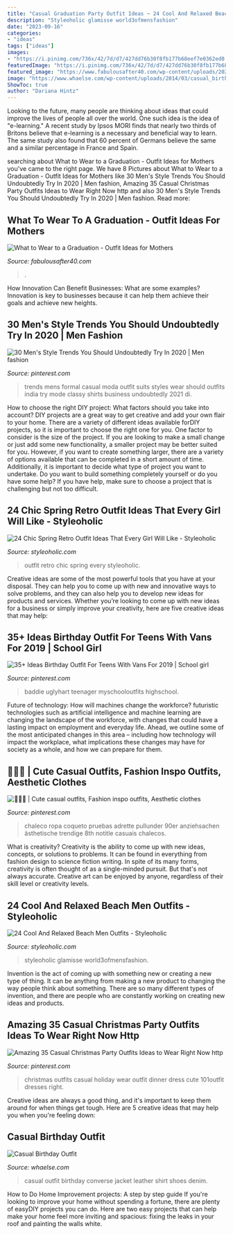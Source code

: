 ```yaml
---
title: "Casual Graduation Party Outfit Ideas ~ 24 Cool And Relaxed Beach Men Outfits"
description: "Styleoholic glamisse world3ofmensfashion"
date: "2023-09-16"
categories:
- "ideas"
tags: ["ideas"]
images:
- "https://i.pinimg.com/736x/42/7d/d7/427dd76b30f8fb177b68eef7e0362ed0.jpg"
featuredImage: "https://i.pinimg.com/736x/42/7d/d7/427dd76b30f8fb177b68eef7e0362ed0.jpg"
featured_image: "https://www.fabulousafter40.com/wp-content/uploads/2021/04/Mother-of-the-grad-green-dress.jpg"
image: "https://www.whaelse.com/wp-content/uploads/2014/03/casual_birthday_outfit-7-600x900.jpg"
ShowToc: true
author: "Dariana Hintz"
---
```



Looking to the future, many people are thinking about ideas that could improve the lives of people all over the world. One such idea is the idea of "e-learning." A recent study by Ipsos MORI finds that nearly two thirds of Britons believe that e-learning is a necessary and beneficial way to learn. The same study also found that 60 percent of Germans believe the same and a similar percentage in France and Spain. 

	

		
searching about What to Wear to a Graduation - Outfit Ideas for Mothers you've came to the right page. We have 8 Pictures about What to Wear to a Graduation - Outfit Ideas for Mothers like 30 Men&#039;s Style Trends You Should Undoubtedly Try In 2020 | Men fashion, Amazing 35 Casual Christmas Party Outfits Ideas to Wear Right Now http and also 30 Men&#039;s Style Trends You Should Undoubtedly Try In 2020 | Men fashion. Read more:
		
    
## What To Wear To A Graduation - Outfit Ideas For Mothers

<img loading=lazy src="https://www.fabulousafter40.com/wp-content/uploads/2021/04/Mother-of-the-grad-green-dress.jpg" onerror="this.onerror=null;this.src='https://tse3.mm.bing.net/th?id=OIP.GpzoUN7AGxE1rU9VDZ1b5AHaIz&amp;pid=15.1';" alt="What to Wear to a Graduation - Outfit Ideas for Mothers">

_Source: fabulousafter40.com_

>. 

	

How Innovation Can Benefit Businesses: What are some examples?
Innovation is key to businesses because it can help them achieve their goals and achieve new heights.

    
## 30 Men&#039;s Style Trends You Should Undoubtedly Try In 2020 | Men Fashion

<img loading=lazy src="https://i.pinimg.com/736x/42/7d/d7/427dd76b30f8fb177b68eef7e0362ed0.jpg" onerror="this.onerror=null;this.src='https://tse3.mm.bing.net/th?id=OIP.70ZAAd2d6_Sq53jw8XTt4AHaRf&amp;pid=15.1';" alt="30 Men&#039;s Style Trends You Should Undoubtedly Try In 2020 | Men fashion">

_Source: pinterest.com_

>trends mens formal casual moda outfit suits styles wear should outfits india try mode classy shirts business undoubtedly 2021 di. 

	

How to choose the right DIY project: What factors should you take into account?
DIY projects are a great way to get creative and add your own flair to your home. There are a variety of different ideas available forDIY projects, so it is important to choose the right one for you. One factor to consider is the size of the project. If you are looking to make a small change or just add some new functionality, a smaller project may be better suited for you. However, if you want to create something larger, there are a variety of options available that can be completed in a short amount of time. Additionally, it is important to decide what type of project you want to undertake. Do you want to build something completely yourself or do you have some help? If you have help, make sure to choose a project that is challenging but not too difficult.

    
## 24 Chic Spring Retro Outfit Ideas That Every Girl Will Like - Styleoholic

<img loading=lazy src="https://i.styleoholic.com/chic-retro-outfit-ideas-that-every-girl-will-like-6.jpg" onerror="this.onerror=null;this.src='https://tse1.mm.bing.net/th?id=OIP.L1nkn3qcSmwD_W3OjaOOOAAAAA&amp;pid=15.1';" alt="24 Chic Spring Retro Outfit Ideas That Every Girl Will Like - Styleoholic">

_Source: styleoholic.com_

>outfit retro chic spring every styleoholic. 

	

Creative ideas are some of the most powerful tools that you have at your disposal. They can help you to come up with new and innovative ways to solve problems, and they can also help you to develop new ideas for products and services. Whether you’re looking to come up with new ideas for a business or simply improve your creativity, here are five creative ideas that may help: 

    
## 35+ Ideas Birthday Outfit For Teens With Vans For 2019 | School Girl

<img loading=lazy src="https://i.pinimg.com/736x/87/75/3e/87753e8ee26b5a7975dbc36cf1c48911.jpg" onerror="this.onerror=null;this.src='https://tse3.mm.bing.net/th?id=OIP.bLA0K2OyHlgtRCb2cHz37AAAAA&amp;pid=15.1';" alt="35+ Ideas Birthday Outfit For Teens With Vans For 2019 | School girl">

_Source: pinterest.com_

>baddie uglyhart teenager myschooloutfits highschool. 

	

Future of technology: How will machines change the workforce?
futuristic technologies such as artificial intelligence and machine learning are changing the landscape of the workforce, with changes that could have a lasting impact on employment and everyday life. Ahead, we outline some of the most anticipated changes in this area – including how technology will impact the workplace, what implications these changes may have for society as a whole, and how we can prepare for them.

    
## 🧍🏽‍♀️ | Cute Casual Outfits, Fashion Inspo Outfits, Aesthetic Clothes

<img loading=lazy src="https://i.pinimg.com/736x/42/2a/9e/422a9ea8c5caf35b20effda78e4a1b2e.jpg" onerror="this.onerror=null;this.src='https://tse2.mm.bing.net/th?id=OIP.ccnAVONgesRUgcGsg2fd8gHaL7&amp;pid=15.1';" alt="🧍🏽‍♀️ | Cute casual outfits, Fashion inspo outfits, Aesthetic clothes">

_Source: pinterest.com_

>chaleco ropa coqueto pruebas adrette pullunder 90er anziehsachen ästhetische trendige 8th notitle casuais chalecos. 

	

What is creativity?
Creativity is the ability to come up with new ideas, concepts, or solutions to problems. It can be found in everything from fashion design to science fiction writing. In spite of its many forms, creativity is often thought of as a single-minded pursuit. But that's not always accurate. Creative art can be enjoyed by anyone, regardless of their skill level or creativity levels.

    
## 24 Cool And Relaxed Beach Men Outfits - Styleoholic

<img loading=lazy src="https://i.styleoholic.com/cool-and-relaxed-beach-men-outfits-13.jpg" onerror="this.onerror=null;this.src='https://tse2.mm.bing.net/th?id=OIP.vQWwAozIgKrIthvbo7fK-gHaLF&amp;pid=15.1';" alt="24 Cool And Relaxed Beach Men Outfits - Styleoholic">

_Source: styleoholic.com_

>styleoholic glamisse world3ofmensfashion. 

	

Invention is the act of coming up with something new or creating a new type of thing. It can be anything from making a new product to changing the way people think about something. There are so many different types of invention, and there are people who are constantly working on creating new ideas and products.

    
## Amazing 35 Casual Christmas Party Outfits Ideas To Wear Right Now Http

<img loading=lazy src="https://i.pinimg.com/736x/f4/58/d0/f458d012ec7dc2c3b59e7dc9f7becf85.jpg" onerror="this.onerror=null;this.src='https://tse3.mm.bing.net/th?id=OIP.QsL8UFCDDtKw2ui_fhdHfwHaLE&amp;pid=15.1';" alt="Amazing 35 Casual Christmas Party Outfits Ideas to Wear Right Now http">

_Source: pinterest.com_

>christmas outfits casual holiday wear outfit dinner dress cute 101outfit dresses right. 

	

Creative ideas are always a good thing, and it's important to keep them around for when things get tough. Here are 5 creative ideas that may help you when you're feeling down: 

    
## Casual Birthday Outfit

<img loading=lazy src="https://www.whaelse.com/wp-content/uploads/2014/03/casual_birthday_outfit-7-600x900.jpg" onerror="this.onerror=null;this.src='https://tse4.mm.bing.net/th?id=OIP.jBg7dpImD0jLwZGJ950kxwHaLH&amp;pid=15.1';" alt="Casual Birthday Outfit">

_Source: whaelse.com_

>casual outfit birthday converse jacket leather shirt shoes denim. 

	

How to Do Home Improvement projects: A step by step guide
If you're looking to improve your home without spending a fortune, there are plenty of easyDIY projects you can do. Here are two easy projects that can help make your home feel more inviting and spacious: fixing the leaks in your roof and painting the walls white.

